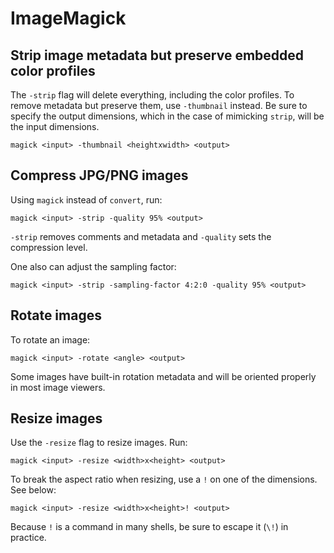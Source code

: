 # ImageMagick

## Strip image metadata but preserve embedded color profiles

The `-strip` flag will delete everything, including the color profiles. To
remove metadata but preserve them, use `-thumbnail` instead. Be sure to specify
the output dimensions, which in the case of mimicking `strip`, will be the
input dimensions.
```
magick <input> -thumbnail <heightxwidth> <output>
```


## Compress JPG/PNG images

Using `magick` instead of `convert`, run:
```
magick <input> -strip -quality 95% <output>
```

`-strip` removes comments and metadata and `-quality` sets the compression
level.

One also can adjust the sampling factor:
```
magick <input> -strip -sampling-factor 4:2:0 -quality 95% <output>
```


## Rotate images

To rotate an image:
```
magick <input> -rotate <angle> <output>
```

Some images have built-in rotation metadata and will be oriented properly in
most image viewers.


## Resize images

Use the `-resize` flag to resize images. Run:
```
magick <input> -resize <width>x<height> <output>
```

To break the aspect ratio when resizing, use a `!` on one of the dimensions.
See below:
```
magick <input> -resize <width>x<height>! <output>
```

Because `!` is a command in many shells, be sure to escape it (`\!`) in
practice.
